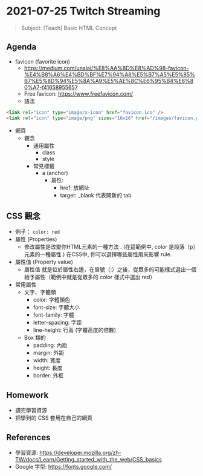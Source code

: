 # 2021-07-25 Twitch Streaming


> Subject: [Teach] Basic HTML Concept

<!--  
const div = document.querySelector('.sc-AxjAm .iltvOi');
div.innerText = 'https://hackmd.io/@koshuang/twitch-streaming';
div.style.fontSize='18px';
-->

## Agenda

- favicon (favorite icon)
  - https://medium.com/unalai/%E8%AA%8D%E8%AD%98-favicon-%E4%B8%A6%E4%BD%BF%E7%94%A8%E5%B7%A5%E5%85%B7%E5%8D%94%E5%8A%A9%E5%AE%8C%E6%95%B4%E6%80%A7-f41658955657
  - Free favicon: https://www.freefavicon.com/
  - 語法
```html
<link rel="icon" type="image/x-icon" href="favicon.ico" />
<link rel="icon" type="image/png" sizes="16x16" href="/images/favicon.png">
```

- 網頁
  - 觀念
    - 通用屬性
      - class
      - style
    - 常見標籤
      - a (anchor)
        - 屬性:
          - href: 放網址
          - target: _blank 代表開新的 tab

## CSS 觀念

- 例子： `color: red`
- 屬性 (Properties)
  - 修改屬性是改變你HTML元素的一種方法 . (在這範例中, color 是段落（p）元素的一種屬性.) 在CSS中, 你可以選擇哪些屬性用來影響 rule.
- 屬性值 (Property value)
  - 屬性值 就是位於屬性右邊，在冒號（:）之後，從眾多的可能樣式選出一個給予屬性（範例中就是從眾多的 color 樣式中選出 red）
- 常用屬性
  - 文字、字體類
    - color: 字體顏色
    - font-size: 字體大小
    - font-family: 字體
    - letter-spacing: 字距
    - line-height: 行高 (字體高度的倍數)
  - Box 類的
    - padding: 內距
    - margin: 外距
    - width: 寬度
    - height: 長度
    - border: 外框

## Homework
- 讀完學習資源
- 把學到的 CSS 套用在自己的網頁

## References

- 學習資源: https://developer.mozilla.org/zh-TW/docs/Learn/Getting_started_with_the_web/CSS_basics
- Google 字型: https://fonts.google.com/